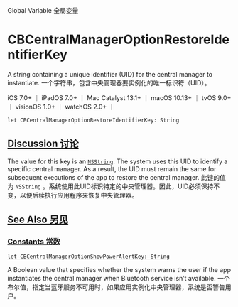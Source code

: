 Global Variable 全局变量

# CBCentralManagerOptionRestoreIdentifierKey

A string containing a unique identifier (UID) for the central manager to instantiate.
一个字符串，包含中央管理器要实例化的唯一标识符（UID）。

iOS 7.0+ ｜ iPadOS 7.0+ ｜ Mac Catalyst 13.1+ ｜ macOS 10.13+ ｜ tvOS 9.0+ ｜ visionOS 1.0+ ｜ watchOS 2.0+ ｜ 

```
let CBCentralManagerOptionRestoreIdentifierKey: String
```



## [Discussion 讨论](https://developer.apple.com/documentation/corebluetooth/cbcentralmanageroptionrestoreidentifierkey#Discussion)

The value for this key is an [`NSString`](https://developer.apple.com/documentation/foundation/nsstring). The system uses this UID to identify a specific central manager. As a result, the UID must remain the same for subsequent executions of the app to restore the central manager.
此键的值为 `NSString` 。系统使用此UID标识特定的中央管理器。因此，UID必须保持不变，以便后续执行应用程序来恢复中央管理器。



## [See Also 另见](https://developer.apple.com/documentation/corebluetooth/cbcentralmanageroptionrestoreidentifierkey#see-also)

### [Constants 常数](https://developer.apple.com/documentation/corebluetooth/cbcentralmanageroptionrestoreidentifierkey#Constants)

[`let CBCentralManagerOptionShowPowerAlertKey: String`](https://developer.apple.com/documentation/corebluetooth/cbcentralmanageroptionshowpoweralertkey)

A Boolean value that specifies whether the system warns the user if the app instantiates the central manager when Bluetooth service isn’t available.
一个布尔值，指定当蓝牙服务不可用时，如果应用实例化中央管理器，系统是否警告用户。
